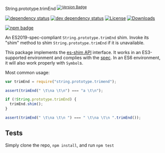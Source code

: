 String.prototype.trimEnd <sup>
[![Version Badge][npm-version-svg]][package-url]</sup>

[![dependency status][deps-svg]][deps-url]
[![dev dependency status][dev-deps-svg]][dev-deps-url]
[![License][license-image]][license-url]
[![Downloads][downloads-image]][downloads-url]

[![npm badge][npm-badge-png]][package-url]

An ES2019-spec-compliant `String.prototype.trimEnd` shim. Invoke its "shim"
method to shim `String.prototype.trimEnd` if it is unavailable.

This package implements the [es-shim API](https://github.com/es-shims/api)
interface. It works in an ES3-supported environment and complies with the
[spec](https://www.ecma-international.org/ecma-262/6.0/#sec-object.assign). In
an ES6 environment, it will also work properly with `Symbol`s.

Most common usage:

```js
var trimEnd = require("string.prototype.trimend");

assert(trimEnd(" \t\na \t\n") === "a \t\n");

if (!String.prototype.trimEnd) {
  trimEnd.shim();
}

assert(trimEnd(" \t\na \t\n ") === " \t\na \t\n ".trimEnd());
```

## Tests

Simply clone the repo, `npm install`, and run `npm test`

[package-url]: https://npmjs.com/package/string.prototype.trimend
[npm-version-svg]: https://vb.teelaun.ch/es-shims/String.prototype.trimEnd.svg
[deps-svg]: https://david-dm.org/es-shims/String.prototype.trimEnd.svg
[deps-url]: https://david-dm.org/es-shims/String.prototype.trimEnd
[dev-deps-svg]: https://david-dm.org/es-shims/String.prototype.trimEnd/dev-status.svg
[dev-deps-url]: https://david-dm.org/es-shims/String.prototype.trimEnd#info=devDependencies
[npm-badge-png]: https://nodei.co/npm/string.prototype.trimend.png?downloads=true&stars=true
[license-image]: https://img.shields.io/npm/l/string.prototype.trimend.svg
[license-url]: LICENSE
[downloads-image]: https://img.shields.io/npm/dm/string.prototype.trimend.svg
[downloads-url]: https://npm-stat.com/charts.html?package=string.prototype.trimend
